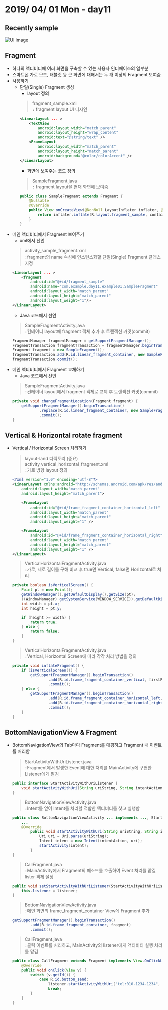 # 2019/ 04/ 01 Mon - day11
## Recently sample
![UI image](https://github.com/pby2017/study-android-basic-itbank/blob/master/README_image/day11.gif)
## Fragment
* 하나의 액티비티에 여러 화면을 구축할 수 있는 사용자 인터페이스의 일부분
* 스마트폰 가로 모드, 태블릿 등 큰 화면에 대해서는 두 개 이상의 Fragment 보여줌
* 사용하기
  * 단일(Single) Fragment 생성
    * layout 정의
    > fragment_sample.xml  
    > ```:``` fragment layout UI 디자인
    ```xml
    <LinearLayout ... >
        <TextView
            android:layout_width="match_parent"
            android:layout_height="wrap_content"
            android:text="@string/text" />
        <FrameLayout
            android:layout_width="match_parent"
            android:layout_height="match_parent"
            android:background="@color/colorAccent" />
    </LinearLayout>
    ```
    * 화면에 보여주는 코드 정의
    > SampleFragment.java  
    > ```:``` fragment layout을 현재 화면에 보여줌
    ```java
    public class SampleFragment extends Fragment {
        @Nullable
        @Override
        public View onCreateView(@NonNull LayoutInflater inflater, @Nullable ViewGroup container, @Nullable Bundle savedInstanceState) {
            return inflater.inflate(R.layout.fragment_sample, container, false);
        }
    }
    ```
* 메인 액티비티에서 Fragment 보여주기
  * xml에서 선언
  > activity_sample_fragment.xml  
  > ```:```fragment의 name 속성에 인스턴스화할 단일(Single) Fragment 클래스 지정
  ```xml
  <LinearLayout ... >
      <fragment
          android:id="@+id/fragment_sample"
          android:name="com.example.day11.example01.SampleFragment"
          android:layout_width="match_parent"
          android:layout_height="match_parent"
          android:layout_weight="1"/>
  </LinearLayout>
  ```
  * Java 코드에서 선언
  > SampleFragmentActivity.java  
  > ```:```컨테이너 layout에 fragment 객체 추가 후 트랜잭션 커밋(commit)
  ```java
  FragmentManager fragmentManager = getSupportFragmentManager();
  FragmentTransaction fragmentTransaction = fragmentManager.beginTransaction();
  Fragment fragment = new SampleFragment();
  fragmentTransaction.add(R.id.linear_fragment_container, new SampleFragment());
  fragmentTransaction.commit();
  ```
* 메인 액티비티에서 Fragment 교체하기
  * Java 코드에서 선언
  > SampleFragmentActivity.java  
  > ```:```컨테이너 layout에서 fragment 객체로 교체 후 트랜잭션 커밋(commit)
  ```java
  private void changeFragmentLocation(Fragment fragment) {
      getSupportFragmentManager().beginTransaction()
              .replace(R.id.linear_fragment_container, new SampleFragment())
              .commit();
  }
  ```
## Vertical & Horizontal rotate fragment
* Vertical / Horizontal Screen 처리하기
    > layout-land 디렉토리 (중요)  
    > activity_vertical_horizontal_fragment.xml  
    > ```:```가로 방향 layout 정의
    ```xml
    <?xml version="1.0" encoding="utf-8"?>
    <LinearLayout xmlns:android="http://schemas.android.com/apk/res/android"
        android:layout_width="match_parent"
        android:layout_height="match_parent">

        <FrameLayout
            android:id="@+id/frame_fragment_container_horizontal_left"
            android:layout_width="match_parent"
            android:layout_height="match_parent"
            android:layout_weight="1" />

        <FrameLayout
            android:id="@+id/frame_fragment_container_horizontal_right"
            android:layout_width="match_parent"
            android:layout_height="match_parent"
            android:layout_weight="1" />
    </LinearLayout>
    ```
    > VerticalHorizontalFragmentActivity.java  
    > ```:```가로, 세로 길이를 구해 비교 후 true면 Vertical, false면 Horizontal로 처리
    ```java
    private boolean isVerticalScreen() {
        Point pt = new Point();
        getWindowManager().getDefaultDisplay().getSize(pt);
        ((WindowManager) getSystemService(WINDOW_SERVICE)).getDefaultDisplay().getSize(pt);
        int width = pt.x;
        int height = pt.y;

        if (height >= width) {
            return true;
        } else {
            return false;
        }
    }
    ```
    > VerticalHorizontalFragmentActivity.java  
    > ```:```Vertical, Horizontal Screen에 따라 각각 처리 방법을 정의
    ```java
    private void inflateFragment() {
        if (isVerticalScreen()) {
            getSupportFragmentManager().beginTransaction()
                    .add(R.id.frame_fragment_container_vertical, firstFragment)
                    .commit();
        } else {
            getSupportFragmentManager().beginTransaction()
                    .add(R.id.frame_fragment_container_horizontal_left, firstFragment)
                    .add(R.id.frame_fragment_container_horizontal_right, secondFragment)
                    .commit();
        }
    }
    ```
## BottomNavigationView & Fragment
* BottomNavigationView의 Tab마다 Fragment를 매핑하고 Fragment 내 이벤트를 처리함
    > StartActivityWithUriListener.java  
    > ```:```Fragment에서 발생한 Event에 대한 처리를 MainActivity에 구현한 Listener에게 맡김
    ```java
    public interface StartActivityWithUriListener {
        void startActivityWithUri(String uriString, String intentAction);
    }
    ```
    > BottomNavigationViewActivity.java  
    > ```:```Intent를 얻어 Intent를 처리할 적합한 액티비티를 찾고 실행함
    ```java
    public class BottomNavigationViewActivity ... implements ..., StartActivityWithUriListener {
        ...
        @Override
            public void startActivityWithUri(String uriString, String intentAction) {
                Uri uri = Uri.parse(uriString);
                Intent intent = new Intent(intentAction, uri);
                startActivity(intent);
            }
    }
    ```
    > CallFragment.java  
    > ```:```MainActivity에서 Fragment의 메소드를 호출하여 Event 처리를 맡길 lister 객체 설정
    ```java
    public void setStartActivityWithUriListener(StartActivityWithUriListener listener) {
        this.listener = listener;
    }
    ```
    > BottomNavigationViewActivity.java  
    > ```:```메인 화면의 frame_fragment_container View에 Fragment 추가
    ```java
    getSupportFragmentManager().beginTransaction()
            .add(R.id.frame_fragment_container, fragment)
            .commit();
    ```
    > CallFragment.java  
    > ```:```클릭 이벤트를 처리하고, MainActivity의 listener에게 액티비티 실행 처리를 맡김
    ```java
    public class CallFragment extends Fragment implements View.OnClickListener {
        @Override
        public void onClick(View v) {
            switch (v.getId()) {
                case R.id.button_send:
                    listener.startActivityWithUri("tel:010-1234-1234", Intent.ACTION_VIEW);
                    break;
            }
        }
    }
    ```
